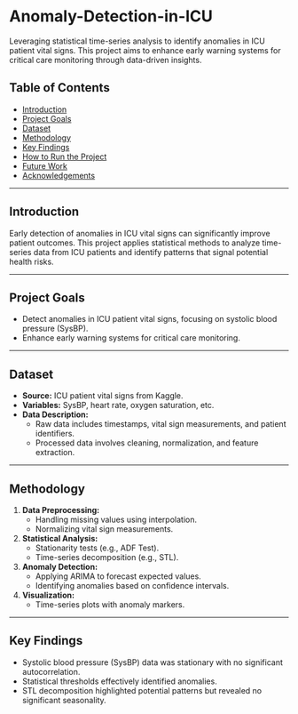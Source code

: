 # Anomaly-Detection-in-ICU
Leveraging statistical time-series analysis to identify anomalies in ICU patient vital signs. This project aims to enhance early warning systems for critical care monitoring through data-driven insights. 
## Table of Contents
- [Introduction](#introduction)
- [Project Goals](#project-goals)
- [Dataset](#dataset)
- [Methodology](#methodology)
- [Key Findings](#key-findings)
- [How to Run the Project](#how-to-run-the-project)
- [Future Work](#future-work)
- [Acknowledgements](#acknowledgements)
---
## Introduction
Early detection of anomalies in ICU vital signs can significantly improve patient outcomes. This project applies statistical methods to analyze time-series data from ICU patients and identify patterns that signal potential health risks.

---
## Project Goals
- Detect anomalies in ICU patient vital signs, focusing on systolic blood pressure (SysBP).
- Enhance early warning systems for critical care monitoring.
---
## Dataset
- **Source:** ICU patient vital signs from Kaggle.
- **Variables:** SysBP, heart rate, oxygen saturation, etc.
- **Data Description:**
  - Raw data includes timestamps, vital sign measurements, and patient identifiers.
  - Processed data involves cleaning, normalization, and feature extraction.

---

## Methodology
1. **Data Preprocessing:**
   - Handling missing values using interpolation.
   - Normalizing vital sign measurements.
2. **Statistical Analysis:**
   - Stationarity tests (e.g., ADF Test).
   - Time-series decomposition (e.g., STL).
3. **Anomaly Detection:**
   - Applying ARIMA to forecast expected values.
   - Identifying anomalies based on confidence intervals.
4. **Visualization:**
   - Time-series plots with anomaly markers.

---

## Key Findings
- Systolic blood pressure (SysBP) data was stationary with no significant autocorrelation.
- Statistical thresholds effectively identified anomalies.
- STL decomposition highlighted potential patterns but revealed no significant seasonality.

  
